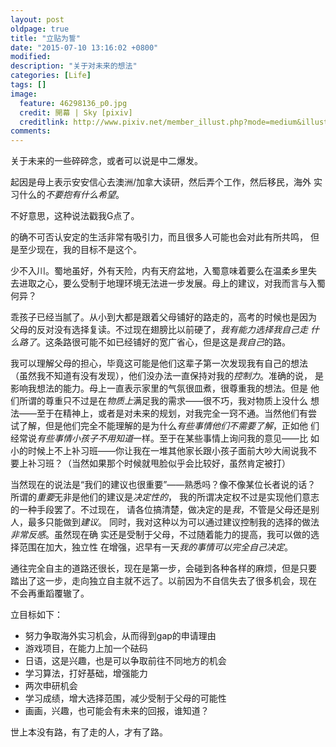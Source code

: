 ```yaml
---
layout: post
oldpage: true
title: "立贴为誓"
date: "2015-07-10 13:16:02 +0800"
modified: 
description: "关于对未来的想法"
categories: [Life]
tags: []
image:
  feature: 46298136_p0.jpg
  credit: 開幕 | Sky [pixiv] 
  creditlink: http://www.pixiv.net/member_illust.php?mode=medium&illust_id=46298136
comments: 
---
```


关于未来的一些碎碎念，或者可以说是中二爆发。

起因是母上表示安安信心去澳洲/加拿大读研，然后弄个工作，然后移民，海外
实习什么的*不要抱有什么希望*。

不好意思，这种说法戳我G点了。

的确不可否认安定的生活非常有吸引力，而且很多人可能也会对此有所共鸣，
但是至少现在，我的目标不是这个。

少不入川。蜀地虽好，外有天险，内有天府盆地，入蜀意味着要么在温柔乡里失
去进取之心，要么受制于地理环境无法进一步发展。母上的建议，对我而言与入蜀
何异？

乖孩子已经当腻了。从小到大都是跟着父母铺好的路走的，高考的时候也是因为
父母的反对没有选择复读。不过现在翅膀比以前硬了，*我有能力选择我自己走
什么路了*。这条路很可能不如已经铺好的宽广省心，但是这是*我自己*的路。

我可以理解父母的担心，毕竟这可能是他们这辈子第一次发现我有自己的想法
（虽然我不知道有没有发现），他们没办法一直保持对我的*控制力*。准确的说，
是影响我想法的能力。母上一直表示家里的气氛很皿煮，很尊重我的想法。但是
他们所谓的尊重只不过是在*物质上*满足我的需求——很不巧，我对物质上没什么
想法——至于在精神上，或者是对未来的规划，对我完全一窍不通。当然他们有尝
试了解，但是他们完全不能理解的是为什么*有些事情他们不需要了解*，正如他
们经常说*有些事情小孩子不用知道*一样。至于在某些事情上询问我的意见——比
如小的时候上不上补习班——你让我在一堆其他家长跟小孩子面前大吵大闹说我不
要上补习班？（当然如果那个时候就甩脸似乎会比较好，虽然肯定被打）

当然现在的说法是“我们的建议也很重要”——熟悉吗？像不像某位长者说的话？
所谓的*重要*无非是他们的建议是*决定性的*，
我的所谓决定权不过是实现他们意志的一种手段罢了。不过现在，
请各位搞清楚，做决定的是*我*，不管是父母还是别人，最多只能做到*建议*。
同时，我对这种以为可以通过建议控制我的选择的做法*非常反感*。虽然现在确
实还是受制于父母，不过随着能力的提高，我可以做的选择范围在加大，独立性
在增强，迟早有一天*我的事情可以完全自己决定*。

通往完全自主的道路还很长，现在是第一步，会碰到各种各样的麻烦，但是只要
踏出了这一步，走向独立自主就不远了。以前因为不自信失去了很多机会，现在
不会再重蹈覆辙了。

立目标如下：

- 努力争取海外实习机会，从而得到gap的申请理由
- 游戏项目，在能力上加一个砝码
- 日语，这是兴趣，也是可以争取前往不同地方的机会
- 学习算法，打好基础，增强能力
- 两次申研机会
- 学习成绩，增大选择范围，减少受制于父母的可能性
- 画画，兴趣，也可能会有未来的回报，谁知道？

世上本没有路，有了走的人，才有了路。

